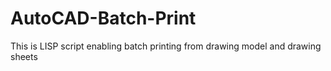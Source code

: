 # AutoCAD-Batch-Print
This is LISP script enabling batch printing from drawing model and drawing sheets

